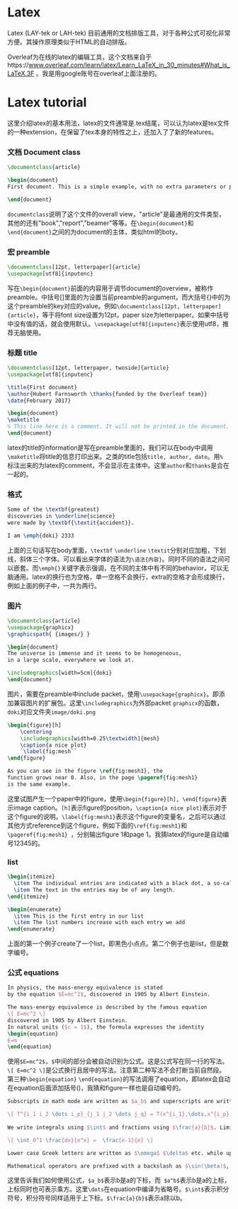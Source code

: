 # Latex
Latex (LAY-tek or LAH-tek) 目前通用的文档排版工具，对于各种公式可视化非常方便。其操作原理类似于HTML的自动排版。

Overleaf为在线的latex的编辑工具，这个文档来自于https://www.overleaf.com/learn/latex/Learn_LaTeX_in_30_minutes#What_is_LaTeX.3F 。我是用google账号在overleaf上面注册的。


# Latex tutorial
这里介绍latex的基本用法，latex的文件通常是.tex结尾，可以认为latex是tex文件的一种extension，在保留了tex本身的特性之上，还加入了了新的features。

### 文档 Document class
```latex
\documentclass{article}

\begin{document}
First document. This is a simple example, with no extra parameters or packages included.

\end{document}
```
`documentclass`说明了这个文件的overall view，"article"是最通用的文件类型，其他的还有"book","report","beamer"等等。在`\begin{document}`和`\end{document}`之间的为document的主体，类似html的boty。

### 宏 preamble
```latex
\documentclass[12pt, letterpaper]{article}
\usepackage[utf8]{inputenc}
```
写在`\begin{document}`前面的内容用于调节document的overview，被称作preamble。中括号[]里面的为设置当前preamble的argument，而大括号{}中的为这个preamble的key对应的value。例如`\documentclass[12pt, letterpaper]{article}`，等于将font size设置为12pt，paper size为letterpaper。如果中括号中没有值的话，就会使用默认。`\usepackage[utf8]{inputenc}`表示使用utf8，推荐无脑使用。

### 标题 title
```latex
\documentclass[12pt, letterpaper, twoside]{article}
\usepackage[utf8]{inputenc}

\title{First document}
\author{Hubert Farnsworth \thanks{funded by the Overleaf team}}
\date{February 2017}

\begin{document}
\maketitle
% This line here is a comment. It will not be printed in the document.
\end{document}
```
latex的title的information是写在preamble里面的，我们可以在body中调用`\maketitle`将title的信息打印出来。之类的title包括`title, author, date`。用`%` 标注出来的为latex的comment，不会显示在主体中。这里`author`和`thanks`是合在一起的。

### 格式
```latex
Some of the \textbf{greatest}
discoveries in \underline{science} 
were made by \textbf{\textit{accident}}.

I am \emph{doki} 2333
```
上面的三句话写在body里面，`\textbf` `\underline` `\textit`分别对应加粗，下划线，斜体三个字体。可以看出来字体的语法为`\语法{内容}`。同时不同的语法之间可以嵌套。而`\emph{}`关键字表示强调，在不同的主体中有不同的behavior，可以无脑通用。latex的换行也为空格，单一空格不会换行，extra的空格才会形成换行，例如上面的例子中，一共为两行。

### 图片
```latex
\documentclass{article}
\usepackage{graphicx}
\graphicspath{ {images/} }

\begin{document}
The universe is immense and it seems to be homogeneous, 
in a large scale, everywhere we look at.

\includegraphics[width=5cm]{doki}
\end{document}
```
图片，需要在preamble中include packet，使用`\usepackage{graphicx}`。即添加兼容图片的扩展包。这里`\includegraphics`为外部packet `graphicx`的函数，`doki`对应文件夹`image/doki.png`

```latex
\begin{figure}[h]
    \centering
    \includegraphics[width=0.25\textwidth]{mesh}
    \caption{a nice plot}
    `\label{fig:mesh``
\end{figure}

As you can see in the figure \ref{fig:mesh1}, the 
function grows near 0. Also, in the page \pageref{fig:mesh1} 
is the same example.
```
这里试图产生一个paper中的figure，使用`\begin{figure}[h], \end{figure}`表示image caption。`[h]`表示figure的position，`\caption{a nice plot}`表示对于这个figure的说明。`\label{fig:mesh1}`表示这个figure的变量名，之后可以通过其他方式reference到这个figure，例如下面的`\ref{fig:mesh1}`和`\pageref{fig:mesh1} `，分别输出figure 1和page 1。我猜latex的figure是自动编号12345的。

### list

```latex
\begin{itemize}
  \item The individual entries are indicated with a black dot, a so-called bullet.
  \item The text in the entries may be of any length.
\end{itemize}

\begin{enumerate}
  \item This is the first entry in our list
  \item The list numbers increase with each entry we add
\end{enumerate}
```
上面的第一个例子create了一个list，即黑色小点点。第二个例子也是list，但是数字编号。


### 公式 equations
```latex
In physics, the mass-energy equivalence is stated 
by the equation $E=mc^2$, discovered in 1905 by Albert Einstein.

The mass-energy equivalence is described by the famous equation
\[ E=mc^2 \]
discovered in 1905 by Albert Einstein. 
In natural units ($c = 1$), the formula expresses the identity
\begin{equation}
E=m
\end{equation}
```
使用`$E=mc^2$`，`$`中间的部分会被自动识别为公式。这是公式写在同一行的写法。`\[ E=mc^2 \]`是公式换行且居中的写法。注意第二种写法不会打断当前自然段。第三种`\begin{equation}` `\end{equation}`的写法调用了equation，即latex会自动在equation后面添加括号()，我猜和figure一样也是自动编号的。

```latex
Subscripts in math mode are written as $a_b$ and superscripts are written as $a^b$. These can be combined an nested to write expressions such as

\[ T^{i_1 i_2 \dots i_p}_{j_1 j_2 \dots j_q} = T(x^{i_1},\dots,x^{i_p},e_{j_1},\dots,e_{j_q}) \]
 
We write integrals using $\int$ and fractions using $\frac{a}{b}$. Limits are placed on integrals using superscripts and subscripts:

\[ \int_0^1 \frac{dx}{e^x} =  \frac{e-1}{e} \]

Lower case Greek letters are written as $\omega$ $\delta$ etc. while upper case Greek letters are written as $\Omega$ $\Delta$.

Mathematical operators are prefixed with a backslash as $\sin(\beta)$, $\cos(\alpha)$, $\log(x)$ etc.
```
这里告诉我们如何使用公式，`$a_b$`表示b是a的下标，而` $a^b$`表示b是a的上标，上标同时也可表示乘方。这里`\dots`在equation中编译为省略号。`$\int$`表示积分符号，积分符号同样适用于上下标。`$\frac{a}{b}$`表示a除以b。


